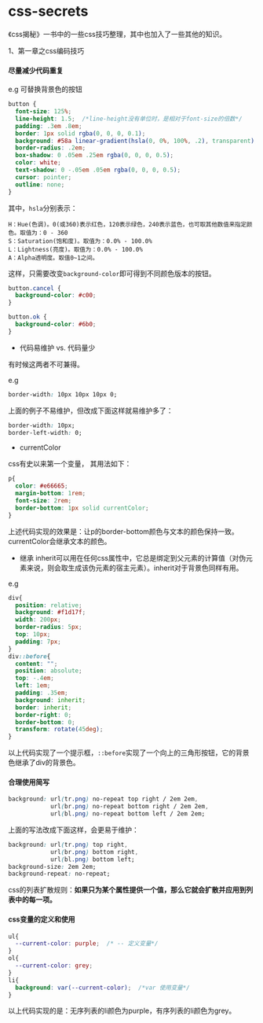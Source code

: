 # css-secrets
《css揭秘》一书中的一些css技巧整理，其中也加入了一些其他的知识。

1、第一章之css编码技巧

#### 尽量减少代码重复

e.g 可替换背景色的按钮

```css
button {
  font-size: 125%;
  line-height: 1.5;  /*line-height没有单位时，是相对于font-size的倍数*/
  padding: .3em .8em;
  border: 1px solid rgba(0, 0, 0, 0.1);
  background: #58a linear-gradient(hsla(0, 0%, 100%, .2), transparent);
  border-radius: .2em;
  box-shadow: 0 .05em .25em rgba(0, 0, 0, 0.5);
  color: white;
  text-shadow: 0 -.05em .05em rgba(0, 0, 0, 0.5);
  cursor: pointer;
  outline: none;
}
```
其中，`hsla`分别表示：

    H：Hue(色调)。0(或360)表示红色，120表示绿色，240表示蓝色，也可取其他数值来指定颜色。取值为：0 - 360
    S：Saturation(饱和度)。取值为：0.0% - 100.0%
    L：Lightness(亮度)。取值为：0.0% - 100.0%
    A：Alpha透明度。取值0~1之间。

这样，只需要改变`background-color`即可得到不同颜色版本的按钮。

```css
button.cancel {
  background-color: #c00;
}

button.ok {
  background-color: #6b0;
}
```

* 代码易维护 vs. 代码量少

有时候这两者不可兼得。

e.g

```css
border-width: 10px 10px 10px 0;
```
上面的例子不易维护，但改成下面这样就易维护多了：
```css
border-width: 10px;
border-left-width: 0;
```

* currentColor

css有史以来第一个变量， 其用法如下：

```css
p{
  color: #e66665;
  margin-bottom: 1rem;
  font-size: 2rem;
  border-bottom: 1px solid currentColor;
}
```

上述代码实现的效果是：让p的border-bottom颜色与文本的颜色保持一致。currentColor会继承文本的颜色。

* 继承
inherit可以用在任何css属性中，它总是绑定到父元素的计算值（对伪元素来说，则会取生成该伪元素的宿主元素）。inherit对于背景色同样有用。

e.g
```css
div{
  position: relative;
  background: #f1d17f;
  width: 200px;
  border-radius: 5px;
  top: 10px;
  padding: 7px;
}
div::before{
  content: "";
  position: absolute;
  top: -.4em;
  left: 1em;
  padding: .35em;
  background: inherit;
  border: inherit;
  border-right: 0;
  border-bottom: 0;
  transform: rotate(45deg);
}
```
以上代码实现了一个提示框，`::before`实现了一个向上的三角形按钮，它的背景色继承了div的背景色。

#### 合理使用简写

```css
background: url(tr.png) no-repeat top right / 2em 2em,
            url(br.png) no-repeat bottom right / 2em 2em,
            url(bl.png) no-repeat bottom left / 2em 2em;
```

上面的写法改成下面这样，会更易于维护：
```css
background: url(tr.png) top right,
            url(br.png) bottom right,
            url(bl.png) bottom left;
background-size: 2em 2em;
background-repeat: no-repeat;
```

css的列表扩散规则：**如果只为某个属性提供一个值，那么它就会扩散并应用到列表中的每一项。**

#### css变量的定义和使用

```css
ul{
  --current-color: purple;  /* -- 定义变量*/
}
ol{
  --current-color: grey;
}
li{
  background: var(--current-color);  /*var 使用变量*/
}
```
以上代码实现的是：无序列表的li颜色为purple，有序列表的li颜色为grey。
